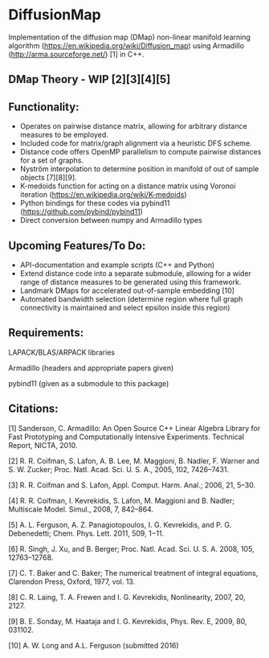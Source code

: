 # DiffusionMap
Implementation of the diffusion map (DMap) non-linear manifold learning algorithm (https://en.wikipedia.org/wiki/Diffusion_map) using Armadillo (http://arma.sourceforge.net/) [1] in C++. 

## DMap Theory - WIP [2][3][4][5]

## Functionality:
 - Operates on pairwise distance matrix, allowing for arbitrary distance measures to be employed.
 - Included code for matrix/graph alignment via a heuristic DFS scheme.
  - Distance code offers OpenMP parallelism to compute pairwise distances for a set of graphs.
 - Nyström interpolation to determine position in manifold of out of sample objects [7][8][9].
 - K-medoids function for acting on a distance matrix using Voronoi iteration (https://en.wikipedia.org/wiki/K-medoids)
 - Python bindings for these codes via pybind11 (https://github.com/pybind/pybind11)
  - Direct conversion between numpy and Armadillo types
 
## Upcoming Features/To Do:
 - API-documentation and example scripts (C++ and Python)
 - Extend distance code into a separate submodule, allowing for a wider range of distance measures to be generated using this framework.
 - Landmark DMaps for accelerated out-of-sample embedding [10]
 - Automated bandwidth selection (determine region where full graph connectivity is maintained and select epsilon inside this region)
 

## Requirements:

LAPACK/BLAS/ARPACK libraries

Armadillo (headers and appropriate papers given)

pybind11 (given as a submodule to this package)


## Citations:

[1] Sanderson, C. Armadillo: An Open Source C++ Linear Algebra Library for Fast Prototyping and Computationally Intensive Experiments. Technical Report, NICTA, 2010.

[2] R. R. Coifman, S. Lafon, A. B. Lee, M. Maggioni, B. Nadler, F. Warner and S. W. Zucker; Proc. Natl. Acad. Sci. U. S. A., 2005, 102, 7426–7431.

[3] R. R. Coifman and S. Lafon, Appl. Comput. Harm. Anal.; 2006, 21, 5–30.

[4] R. R. Coifman, I. Kevrekidis, S. Lafon, M. Maggioni and B. Nadler; Multiscale Model. Simul., 2008, 7, 842–864.

[5] A. L. Ferguson, A. Z. Panagiotopoulos, I. G. Kevrekidis, and P. G. Debenedetti; Chem. Phys. Lett. 2011, 509, 1−11.

[6] R. Singh, J. Xu, and B. Berger; Proc. Natl. Acad. Sci. U. S. A. 2008, 105, 12763–12768.

[7] C. T. Baker and C. Baker; The numerical treatment of integral equations, Clarendon Press, Oxford, 1977, vol. 13.

[8] C. R. Laing, T. A. Frewen and I. G. Kevrekidis, Nonlinearity, 2007, 20, 2127.

[9] B. E. Sonday, M. Haataja and I. G. Kevrekidis, Phys. Rev. E, 2009, 80, 031102.

[10] A. W. Long and A.L. Ferguson (submitted 2016)
